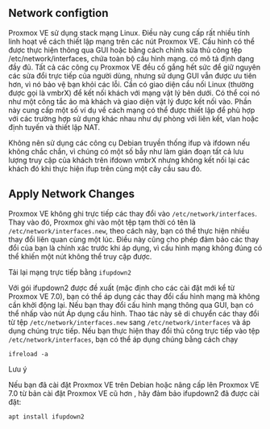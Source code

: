 ## Network configtion

Proxmox VE sử dụng stack mạng Linux. Điều này cung cấp rất nhiều tính linh hoạt về cách thiết lập mạng trên các nút Proxmox VE. Cấu hình có thể được thực hiện thông qua GUI hoặc bằng cách chỉnh sửa thủ công tệp /etc/network/interfaces, chứa toàn bộ cấu hình mạng.
có mô tả định dạng đầy đủ. Tất cả các công cụ Proxmox VE đều cố gắng hết sức để giữ nguyên các sửa đổi trực tiếp của người dùng, nhưng sử dụng GUI vẫn được ưu tiên hơn, vì nó bảo vệ bạn khỏi các lỗi.
Cần có giao diện cầu nối Linux (thường được gọi là vmbrX) để kết nối khách với mạng vật lý bên dưới. Có thể coi nó như một công tắc ảo mà khách và giao diện vật lý được kết nối
vào. Phần này cung cấp một số ví dụ về cách mạng có thể được thiết lập để phù hợp với các trường hợp sử dụng khác nhau như dự phòng với liên kết, vlan hoặc định tuyến và thiết lập NAT.

Không nên sử dụng các công cụ Debian truyền thống ifup và ifdown nếu không chắc chắn, vì chúng có một số
bẫy như làm gián đoạn tất cả lưu lượng truy cập của khách trên ifdown vmbrX nhưng không kết nối lại các khách đó
khi thực hiện ifup trên cùng một cây cầu sau đó.

## Apply Network Changes

Proxmox VE không ghi trực tiếp các thay đổi vào ``/etc/network/interfaces``. Thay vào đó, Proxmox ghi vào
một tệp tạm thời có tên là ``/etc/network/interfaces.new``, theo cách này, bạn có thể thực hiện nhiều thay đổi liên quan cùng
một lúc. Điều này cũng cho phép đảm bảo các thay đổi của bạn là chính xác trước khi áp dụng, vì cấu hình mạng không đúng
có thể khiến một nút không thể truy cập được.

Tải lại mạng trực tiếp bằng ``ifupdown2``

Với gói ifupdown2 được đề xuất (mặc định cho các cài đặt mới kể từ Proxmox VE 7.0), bạn có thể
áp dụng các thay đổi cấu hình mạng mà không cần khởi động lại. Nếu bạn thay đổi cấu hình mạng thông qua GUI,
bạn có thể nhấp vào nút Áp dụng cấu hình. Thao tác này sẽ di chuyển các thay đổi từ tệp ``/etc/network/interfaces.new``
sang ``/etc/network/interfaces`` và áp dụng chúng trực tiếp.
Nếu bạn thực hiện thay đổi thủ công trực tiếp vào tệp ``/etc/network/interfaces``, bạn có thể áp dụng chúng bằng cách
chạy 

    ifreload -a

Lưu ý

Nếu bạn đã cài đặt Proxmox VE trên Debian hoặc nâng cấp lên Proxmox VE 7.0 từ bản cài đặt Proxmox VE cũ hơn
, hãy đảm bảo ifupdown2 đã được cài đặt: 

    apt install ifupdown2
